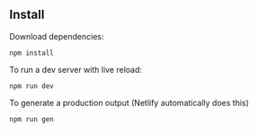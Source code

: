 ## Install

Download dependencies:

`npm install`

To run a dev server with live reload:

`npm run dev`

To generate a production output (Netlify automatically does this)

`npm run gen`

